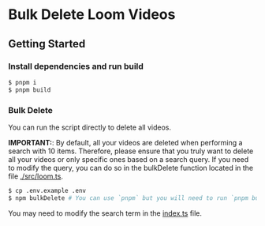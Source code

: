 # Bulk Delete Loom Videos

## Getting Started

### Install dependencies and run build

```sh
$ pnpm i
$ pnpm build
```

### Bulk Delete

You can run the script directly to delete all videos.

**IMPORTANT:**: By default, all your videos are deleted when performing a search with 10 items. Therefore, please ensure that you truly want to delete all your videos or only specific ones based on a search query. If you need to modify the query, you can do so in the bulkDelete function located in the file [./src/loom.ts](./src/loom.ts).

```sh
$ cp .env.example .env
$ npm bulkDelete # You can use `pnpm` but you will need to run `pnpm build` first.
```

You may need to modify the search term in the [index.ts](./src/index.ts) file.
